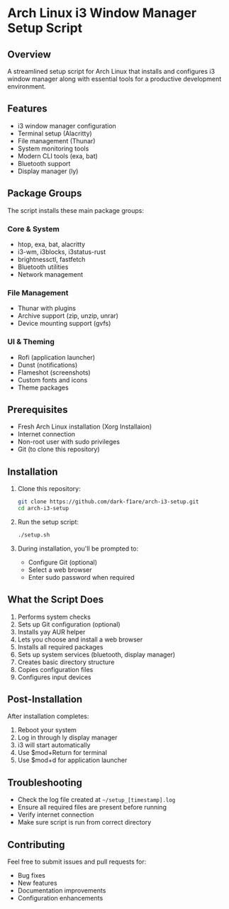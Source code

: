 # Arch Linux i3 Window Manager Setup Script

## Overview

A streamlined setup script for Arch Linux that installs and configures i3 window manager along with essential tools for a productive development environment.

## Features

- i3 window manager configuration
- Terminal setup (Alacritty)
- File management (Thunar)
- System monitoring tools
- Modern CLI tools (exa, bat)
- Bluetooth support
- Display manager (ly)

## Package Groups

The script installs these main package groups:

### Core & System
- htop, exa, bat, alacritty
- i3-wm, i3blocks, i3status-rust
- brightnessctl, fastfetch
- Bluetooth utilities
- Network management

### File Management
- Thunar with plugins
- Archive support (zip, unzip, unrar)
- Device mounting support (gvfs)

### UI & Theming
- Rofi (application launcher)
- Dunst (notifications)
- Flameshot (screenshots)
- Custom fonts and icons
- Theme packages

## Prerequisites

- Fresh Arch Linux installation (Xorg Installaion)
- Internet connection
- Non-root user with sudo privileges
- Git (to clone this repository)

## Installation

1. Clone this repository:
   ```bash
   git clone https://github.com/dark-f1are/arch-i3-setup.git
   cd arch-i3-setup
   ```

2. Run the setup script:
   ```bash
   ./setup.sh
   ```

3. During installation, you'll be prompted to:
   - Configure Git (optional)
   - Select a web browser
   - Enter sudo password when required

## What the Script Does

1. Performs system checks
2. Sets up Git configuration (optional)
3. Installs yay AUR helper
4. Lets you choose and install a web browser
5. Installs all required packages
6. Sets up system services (bluetooth, display manager)
7. Creates basic directory structure
8. Copies configuration files
9. Configures input devices

## Post-Installation

After installation completes:
1. Reboot your system
2. Log in through ly display manager
3. i3 will start automatically
4. Use $mod+Return for terminal
5. Use $mod+d for application launcher

## Troubleshooting

- Check the log file created at `~/setup_[timestamp].log`
- Ensure all required files are present before running
- Verify internet connection
- Make sure script is run from correct directory

## Contributing

Feel free to submit issues and pull requests for:
- Bug fixes
- New features
- Documentation improvements
- Configuration enhancements
